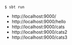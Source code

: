 ```shell
$ sbt run
```

- http://localhost:9000/
- http://localhost:9000/hello
- http://localhost:9000/cats
- http://localhost:9000/cats2
- http://localhost:9000/cats3
